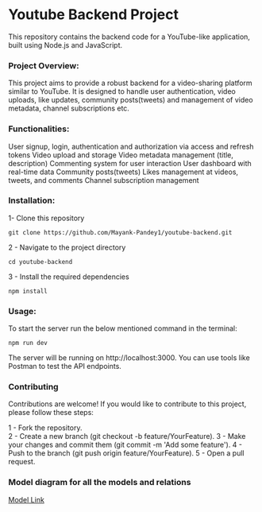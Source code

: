 # Youtube Backend Project
This repository contains the backend code for a YouTube-like application, built using Node.js and JavaScript.

### Project Overview:

This project aims to provide a robust backend for a video-sharing platform similar to YouTube. It is designed to handle user authentication, video uploads, like updates, community posts(tweets) and management of video metadata, channel subscriptions etc.

### Functionalities:

User signup, login, authentication and authorization via access and refresh tokens
Video upload and storage
Video metadata management (title, description)
Commenting system for user interaction
User dashboard with real-time data
Community posts(tweets)
Likes management at videos, tweets, and comments
Channel subscription management

### Installation:

1- Clone this repository

```
git clone https://github.com/Mayank-Pandey1/youtube-backend.git
```
2 - Navigate to the project directory

```
cd youtube-backend
```

3 - Install the required dependencies

```
npm install
```

### Usage:

To start the server run the below mentioned command in the terminal: 

```
npm run dev
```

The server will be running on http://localhost:3000. You can use tools like Postman to test the API endpoints.

### Contributing

Contributions are welcome! If you would like to contribute to this project, please follow these steps:

1 - Fork the repository.                                                                             
2 - Create a new branch (git checkout -b feature/YourFeature).
3 - Make your changes and commit them (git commit -m 'Add some feature').
4 - Push to the branch (git push origin feature/YourFeature).
5 - Open a pull request.

### Model diagram for all the models and relations
[Model Link](https://app.eraser.io/workspace/k8MVIuzrlmyot2C2Ajxq?origin=share)